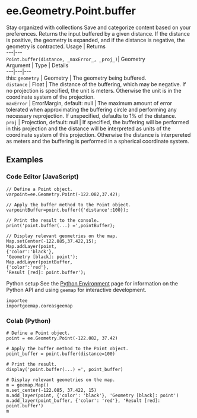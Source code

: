  
#  ee.Geometry.Point.buffer
Stay organized with collections  Save and categorize content based on your preferences. 
Returns the input buffered by a given distance. If the distance is positive, the geometry is expanded, and if the distance is negative, the geometry is contracted. Usage | Returns  
---|---  
`Point.buffer(distance, _maxError_, _proj_)`|  Geometry  
Argument | Type | Details  
---|---|---  
this: `geometry` | Geometry | The geometry being buffered.  
`distance` | Float | The distance of the buffering, which may be negative. If no projection is specified, the unit is meters. Otherwise the unit is in the coordinate system of the projection.  
`maxError` | ErrorMargin, default: null | The maximum amount of error tolerated when approximating the buffering circle and performing any necessary reprojection. If unspecified, defaults to 1% of the distance.  
`proj` | Projection, default: null | If specified, the buffering will be performed in this projection and the distance will be interpreted as units of the coordinate system of this projection. Otherwise the distance is interpereted as meters and the buffering is performed in a spherical coordinate system.  
## Examples
### Code Editor (JavaScript)
```
// Define a Point object.
varpoint=ee.Geometry.Point(-122.082,37.42);

// Apply the buffer method to the Point object.
varpointBuffer=point.buffer({'distance':100});

// Print the result to the console.
print('point.buffer(...) =',pointBuffer);

// Display relevant geometries on the map.
Map.setCenter(-122.085,37.422,15);
Map.addLayer(point,
{'color':'black'},
'Geometry [black]: point');
Map.addLayer(pointBuffer,
{'color':'red'},
'Result [red]: point.buffer');
```

Python setup
See the [ Python Environment](https://developers.google.com/earth-engine/guides/python_install) page for information on the Python API and using `geemap` for interactive development.
```
importee
importgeemap.coreasgeemap
```

### Colab (Python)
```
# Define a Point object.
point = ee.Geometry.Point(-122.082, 37.42)

# Apply the buffer method to the Point object.
point_buffer = point.buffer(distance=100)

# Print the result.
display('point.buffer(...) =', point_buffer)

# Display relevant geometries on the map.
m = geemap.Map()
m.set_center(-122.085, 37.422, 15)
m.add_layer(point, {'color': 'black'}, 'Geometry [black]: point')
m.add_layer(point_buffer, {'color': 'red'}, 'Result [red]: point.buffer')
m
```

